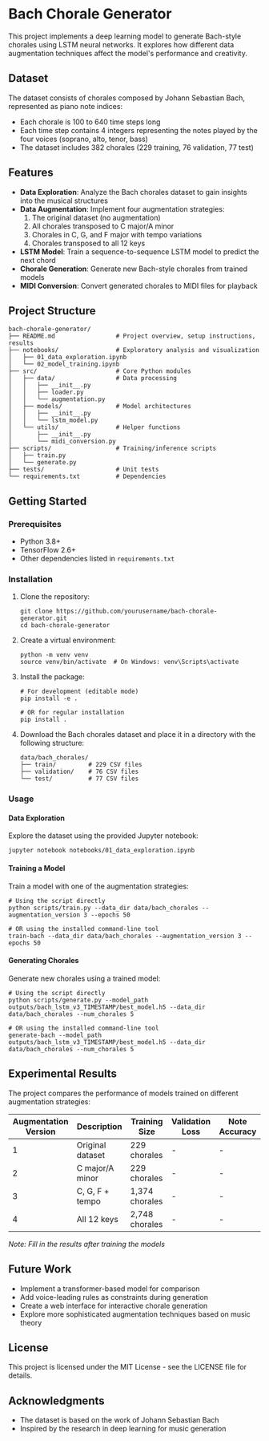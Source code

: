 # Bach Chorale Generator

This project implements a deep learning model to generate Bach-style chorales using LSTM neural networks. It explores how different data augmentation techniques affect the model's performance and creativity.

## Dataset

The dataset consists of chorales composed by Johann Sebastian Bach, represented as piano note indices:
- Each chorale is 100 to 640 time steps long
- Each time step contains 4 integers representing the notes played by the four voices (soprano, alto, tenor, bass)
- The dataset includes 382 chorales (229 training, 76 validation, 77 test)

## Features

- **Data Exploration**: Analyze the Bach chorales dataset to gain insights into the musical structures
- **Data Augmentation**: Implement four augmentation strategies:
  1. The original dataset (no augmentation)
  2. All chorales transposed to C major/A minor
  3. Chorales in C, G, and F major with tempo variations
  4. Chorales transposed to all 12 keys
- **LSTM Model**: Train a sequence-to-sequence LSTM model to predict the next chord
- **Chorale Generation**: Generate new Bach-style chorales from trained models
- **MIDI Conversion**: Convert generated chorales to MIDI files for playback

## Project Structure

```
bach-chorale-generator/
├── README.md                 # Project overview, setup instructions, results
├── notebooks/                # Exploratory analysis and visualization
│   ├── 01_data_exploration.ipynb
│   └── 02_model_training.ipynb
├── src/                      # Core Python modules
│   ├── data/                 # Data processing
│   │   ├── __init__.py
│   │   ├── loader.py
│   │   └── augmentation.py
│   ├── models/               # Model architectures
│   │   ├── __init__.py
│   │   └── lstm_model.py
│   └── utils/                # Helper functions
│       ├── __init__.py
│       └── midi_conversion.py
├── scripts/                  # Training/inference scripts
│   ├── train.py
│   └── generate.py
├── tests/                    # Unit tests
└── requirements.txt          # Dependencies
```

## Getting Started

### Prerequisites

- Python 3.8+
- TensorFlow 2.6+
- Other dependencies listed in `requirements.txt`

### Installation

1. Clone the repository:
   ```
   git clone https://github.com/yourusername/bach-chorale-generator.git
   cd bach-chorale-generator
   ```

2. Create a virtual environment:
   ```
   python -m venv venv
   source venv/bin/activate  # On Windows: venv\Scripts\activate
   ```

3. Install the package:
   ```
   # For development (editable mode)
   pip install -e .
   
   # OR for regular installation
   pip install .
   ```

4. Download the Bach chorales dataset and place it in a directory with the following structure:
   ```
   data/bach_chorales/
   ├── train/         # 229 CSV files
   ├── validation/    # 76 CSV files
   └── test/          # 77 CSV files
   ```

### Usage

#### Data Exploration

Explore the dataset using the provided Jupyter notebook:
```
jupyter notebook notebooks/01_data_exploration.ipynb
```

#### Training a Model

Train a model with one of the augmentation strategies:
```
# Using the script directly
python scripts/train.py --data_dir data/bach_chorales --augmentation_version 3 --epochs 50

# OR using the installed command-line tool
train-bach --data_dir data/bach_chorales --augmentation_version 3 --epochs 50
```

#### Generating Chorales

Generate new chorales using a trained model:
```
# Using the script directly
python scripts/generate.py --model_path outputs/bach_lstm_v3_TIMESTAMP/best_model.h5 --data_dir data/bach_chorales --num_chorales 5

# OR using the installed command-line tool
generate-bach --model_path outputs/bach_lstm_v3_TIMESTAMP/best_model.h5 --data_dir data/bach_chorales --num_chorales 5
```

## Experimental Results

The project compares the performance of models trained on different augmentation strategies:

| Augmentation Version | Description | Training Size | Validation Loss | Note Accuracy |
|----------------------|-------------|---------------|-----------------|---------------|
| 1 | Original dataset | 229 chorales | - | - |
| 2 | C major/A minor | 229 chorales | - | - |
| 3 | C, G, F + tempo | 1,374 chorales | - | - |
| 4 | All 12 keys | 2,748 chorales | - | - |

*Note: Fill in the results after training the models*

## Future Work

- Implement a transformer-based model for comparison
- Add voice-leading rules as constraints during generation
- Create a web interface for interactive chorale generation
- Explore more sophisticated augmentation techniques based on music theory

## License

This project is licensed under the MIT License - see the LICENSE file for details.

## Acknowledgments

- The dataset is based on the work of Johann Sebastian Bach
- Inspired by the research in deep learning for music generation